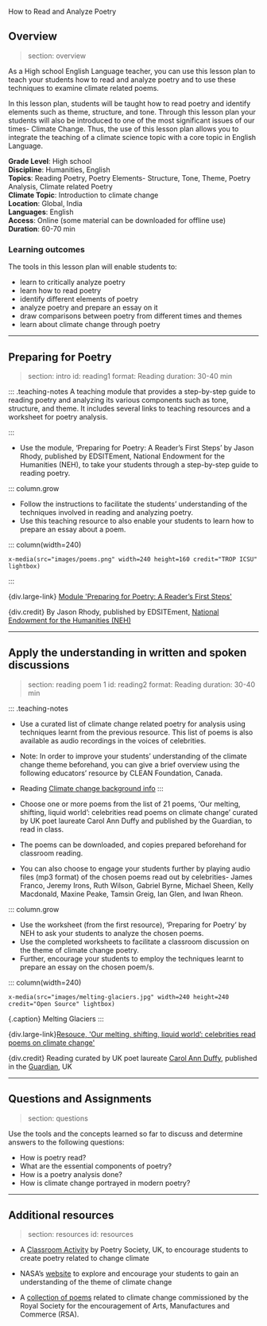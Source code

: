 ﻿ How to Read and Analyze Poetry

## Overview
> section: overview

As a High school English Language teacher, you can use this lesson plan to teach your students how to read and analyze poetry and to use these techniques to examine climate related poems.

In this lesson plan, students will be taught how to read poetry and identify elements such as theme, structure, and tone. Through this lesson plan your students will also be introduced to one of the most significant issues of our times- Climate Change.
Thus, the use of this lesson plan allows you to integrate the teaching of a climate science topic with a core topic in English Language.

__Grade Level__: High school     
__Discipline__:  Humanities, English       
__Topics__: Reading Poetry, Poetry Elements- Structure, Tone, Theme, Poetry Analysis, Climate related Poetry  
__Climate Topic__: Introduction to climate change  
__Location__: Global, India    
__Languages__: English    
__Access__: Online (some material can be downloaded for offline use)   
__Duration__: 60-70 min  

### Learning outcomes

The tools in this lesson plan will enable students to:

* learn to critically analyze poetry
* learn how to read poetry
* identify different elements of poetry
* analyze poetry and prepare an essay on it
* draw comparisons between poetry from different times and themes
* learn about climate change through poetry

---

## Preparing for Poetry
> section: intro
> id: reading1
> format: Reading
> duration: 30-40 min

::: .teaching-notes
A teaching module that provides a step-by-step guide to reading poetry and analyzing its various components such as tone, structure, and theme. It includes several links to teaching resources and a worksheet for poetry analysis.

:::
* Use the module, ‘Preparing for Poetry: A Reader’s First Steps’ by Jason Rhody, published by EDSITEment, National Endowment for the Humanities (NEH), to take your students through a step-by-step guide to reading poetry.

::: column.grow

* Follow the instructions to facilitate the students’ understanding of the techniques involved in reading and analyzing poetry.
* Use this teaching resource to also enable your students to learn how to prepare an essay about a poem.

::: column(width=240)

    x-media(src="images/poems.png" width=240 height=160 credit="TROP ICSU" lightbox)

:::

{div.large-link} [Module 'Preparing for Poetry: A Reader’s First Steps'](https://edsitement.neh.gov/lesson-plans/preparing-poetry-readers-first-steps)

{div.credit} By Jason Rhody, published by EDSITEment, [National Endowment for the Humanities (NEH)](https://edsitement.neh.gov/)

---

## Apply the understanding in written and spoken discussions
> section: reading poem 1
> id: reading2
> format: Reading
> duration: 30-40 min

::: .teaching-notes

* Use a curated list of climate change related poetry for analysis using techniques learnt from the previous resource. This list of poems is also available as audio recordings in the voices of celebrities.
* Note: In order to improve your students’ understanding of the climate change theme beforehand, you can give a brief overview using the following educators’ resource by CLEAN Foundation, Canada.
* Reading [Climate change background info](https://clean.ns.ca/programs/youth-engagement/talking-climate-change-with-kids/climate-change-background-info/parler-des-changements-climatiques-avec-les-enfants/)
:::

* Choose one or more poems from the list of 21 poems, ‘Our melting, shifting, liquid world’: celebrities read poems on climate change’ curated by UK poet laureate Carol Ann Duffy and published by the Guardian, to read in class.
* The poems can be downloaded, and copies prepared beforehand for classroom reading.
* You can also choose to engage your students further by playing audio files (mp3 format) of the chosen poems read out by celebrities- James Franco, Jeremy Irons, Ruth Wilson, Gabriel Byrne, Michael Sheen, Kelly Macdonald, Maxine Peake, Tamsin Greig, Ian Glen, and Iwan Rheon.


::: column.grow
* Use the worksheet (from the first resource), ‘Preparing for Poetry’ by NEH to ask your students to analyze the chosen poems.
* Use the completed worksheets to facilitate a classroom discussion on the theme of climate change poetry.
* Further, encourage your students to employ the techniques learnt to prepare an essay on the chosen poem/s.

::: column(width=240)

    x-media(src="images/melting-glaciers.jpg" width=240 height=240 credit="Open Source" lightbox)

{.caption} Melting Glaciers
:::


{div.large-link}[Resouce, 'Our melting, shifting, liquid world’: celebrities read poems on climate change'](https://www.theguardian.com/environment/ng-interactive/2015/nov/20/our-melting-shifting-liquid-world-celebrities-read-poems-on-climate-change)

{div.credit} Reading curated by UK poet laureate [Carol Ann Duffy](https://www.poetryfoundation.org/poets/carol-ann-duffy), published in the [Guardian](https://www.theguardian.com/international), UK

---


## Questions and Assignments

> section: questions

Use the tools and the concepts learned so far to discuss and determine answers to the following questions:
* How is poetry read?
* What are the essential components of poetry?
* How is a poetry analysis done?
* How is climate change portrayed in modern poetry?

---

## Additional resources
> section: resources
> id: resources

* A [Classroom Activity](http://poetryclass.poetrysociety.org.uk/wp-content/uploads/2015/09/Tackling-climate-change-Karen-McCarthy-Woolf.pdf) by Poetry Society, UK, to encourage students to create poetry related to change climate

* NASA’s [website](https://climate.nasa.gov/) to explore and encourage your students to gain an understanding of the theme of climate change

* A [collection of poems](https://www.thersa.org/globalassets/pdfs/events/climate-change-poetry-anthology.pdf) related to climate change commissioned by the Royal Society for the encouragement of Arts, Manufactures and Commerce (RSA).